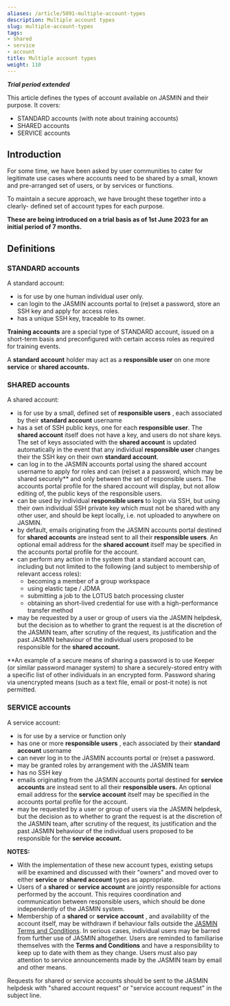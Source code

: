 ```yaml
---
aliases: /article/5091-multiple-account-types
description: Multiple account types
slug: multiple-account-types
tags:
- shared
- service
- account
title: Multiple account types
weight: 110
---
```


_**Trial period extended**_

This article defines the types of account available on JASMIN and their
purpose. It covers:

- STANDARD accounts (with note about training accounts)
- SHARED accounts
- SERVICE accounts

## Introduction

For some time, we have been asked by user communities to cater for legitimate
use cases where accounts need to be shared by a small, known and pre-arranged
set of users, or by services or functions.

To maintain a secure approach, we have brought these together into a clearly-
defined set of account types for each purpose.

**These are being introduced on a trial basis as of 1st June 2023 for an
initial period of 7 months.**

## Definitions

### STANDARD accounts

A standard account:

  * is for use by one human individual user only.
  * can login to the JASMIN accounts portal to (re)set a password, store an SSH key and apply for access roles.
  * has a unique SSH key, traceable to its owner.

**Training accounts** are a special type of STANDARD account, issued on a
short-term basis and preconfigured with certain access roles as required for
training events.

A **standard account** holder may act as a **responsible user** on one more
**service** or **shared accounts.**

### SHARED accounts

A shared account:

  * is for use by a small, defined set of **responsible users** , each associated by their **standard account** username
  * has a set of SSH public keys, one for each **responsible user**. The **shared account** itself does not have a key, and users do not share keys. The set of keys associated with the **shared account** is updated automatically in the event that any individual **responsible user** changes their the SSH key on their own **standard account**.
  * can log in to the JASMIN accounts portal using the shared account username to apply for roles and can (re)set a a password, which may be shared securely** and only between the set of responsible users. The accounts portal profile for the shared account will display, but not allow editing of, the public keys of the responsible users.
  * can be used by individual **responsible users** to login via SSH, but using their own individual SSH private key which must not be shared with any other user, and should be kept locally, i.e. not uploaded to anywhere on JASMIN.
  * by default, emails originating from the JASMIN accounts portal destined for **shared accounts** are instead sent to all their **responsible users**. An optional email address for the **shared account** itself may be specified in the accounts portal profile for the account.
  * can perform any action in the system that a standard account can, including but not limited to the following (and subject to membership of relevant access roles): 
    * becoming a member of a group workspace
    * using elastic tape / JDMA
    * submitting a job to the LOTUS batch processing cluster
    * obtaining an short-lived credential for use with a high-performance transfer method
  * may be requested by a user or group of users via the JASMIN helpdesk, but the decision as to whether to grant the request is at the discretion of the JASMIN team, after scrutiny of the request, its justification and the past JASMIN behaviour of the individual users proposed to be responsible for the **shared account.**

**An example of a secure means of sharing a password is to use Keeper (or
similar password manager system) to share a securely-stored entry with a
specific list of other individuals in an encrypted form. Password sharing via
unencrypted means (such as a text file, email or post-it note) is not
permitted.

### SERVICE accounts

A service account:

  * is for use by a service or function only
  * has one or more **responsible users** , each associated by their **standard account** username
  * can never log in to the JASMIN accounts portal or (re)set a password.
  * may be granted roles by arrangement with the JASMIN team
  * has no SSH key
  * emails originating from the JASMIN accounts portal destined for **service accounts** are instead sent to all their **responsible users.** An optional email address for the **service account** itself may be specified in the accounts portal profile for the account.
  * may be requested by a user or group of users via the JASMIN helpdesk, but the decision as to whether to grant the request is at the discretion of the JASMIN team, after scrutiny of the request, its justification and the past JASMIN behaviour of the individual users proposed to be responsible for the **service account.**

**NOTES:**

  * With the implementation of these new account types, existing setups will be examined and discussed with their "owners" and moved over to either **service** or **shared account** types as appropriate.
  * Users of a **shared** or **service account** are jointly responsible for actions performed by the account. This requires coordination and communication between responsible users, which should be done independently of the JASMIN system.
  * Membership of a **shared** or **service account** , and availability of the account itself, may be withdrawn if behaviour falls outside the [JASMIN Terms and Conditions](https://accounts.jasmin.ac.uk/account/conditions/). In serious cases, individual users may be barred from further use of JASMIN altogether. Users are reminded to familiarise themselves with the **Terms and Conditions** and have a responsibility to keep up to date with them as they change. Users must also pay attention to service announcements made by the JASMIN team by email and other means.

Requests for shared or service accounts should be sent to
the JASMIN helpdesk with "shared account
request" or "service account request" in the subject line.
